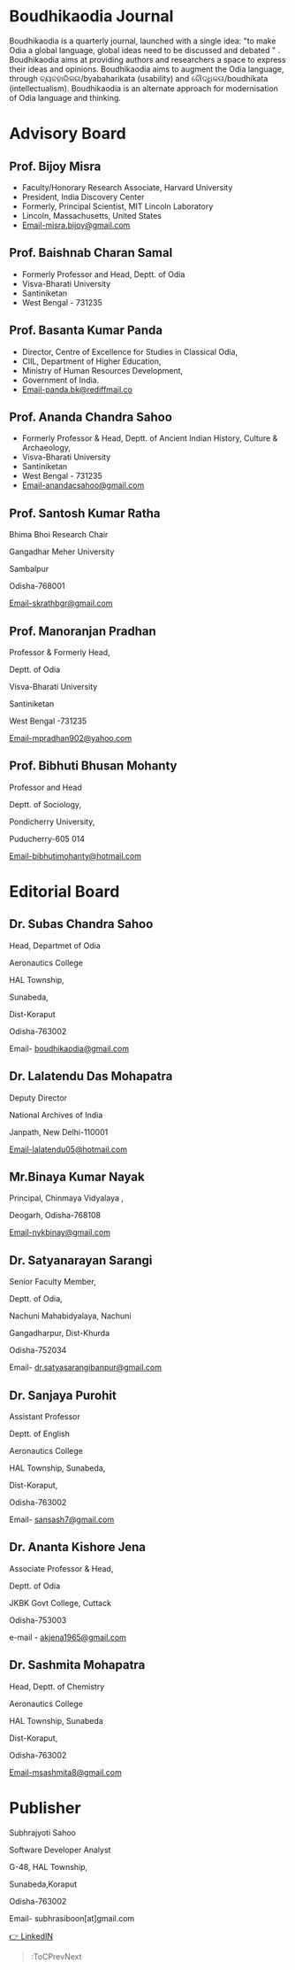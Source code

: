 # Boudhikaodia Journal
Boudhikaodia is a quarterly journal, launched with a single idea: "to make Odia a global language, global ideas need to be discussed and debated " .
Boudhikaodia aims at providing authors and researchers a space to express their ideas and opinions. Boudhikaodia aims  to augment the Odia language,  through ବ୍ୟବହାରିକତା/byabaharikata (usability) and ବୌଦ୍ଧିକତା/boudhikata (intellectualism).
Boudhikaodia is an alternate approach for modernisation of Odia language and thinking.

# Advisory Board

## Prof. Bijoy Misra

- Faculty/Honorary Research Associate, Harvard University 
- President, India Discovery Center
- Formerly, Principal Scientist, MIT Lincoln Laboratory
- Lincoln, Massachusetts, United States
- Email-misra.bijoy@gmail.com

 

## Prof. Baishnab Charan Samal

- Formerly Professor and Head, Deptt. of Odia
- Visva-Bharati University
- Santiniketan
- West Bengal - 731235

 

## Prof. Basanta Kumar Panda

- Director, Centre of Excellence for Studies in Classical Odia,
- CIIL, Department of Higher Education,
- Ministry of Human Resources Development,
- Government of India.
- Email-panda.bk@rediffmail.co

 

## Prof. Ananda Chandra Sahoo

- Formerly Professor & Head, Deptt. of Ancient Indian History, Culture & Archaeology,
- Visva-Bharati University
- Santiniketan
- West Bengal - 731235
- Email-anandacsahoo@gmail.com



## Prof. Santosh Kumar Ratha

Bhima Bhoi Research Chair

Gangadhar Meher University

Sambalpur

Odisha-768001

Email-skrathbgr@gmail.com

 

## Prof. Manoranjan Pradhan

Professor & Formerly Head, 

Deptt. of Odia

Visva-Bharati University

Santiniketan

West Bengal -731235

Email-mpradhan902@yahoo.com



## Prof. Bibhuti Bhusan Mohanty

Professor and Head

Deptt. of Sociology,

Pondicherry University, 

Puducherry-605 014

Email-bibhutimohanty@hotmail.com


# Editorial Board

## Dr. Subas Chandra Sahoo

Head, Departmet of Odia

Aeronautics College

HAL Township,

Sunabeda,

Dist-Koraput

Odisha-763002

Email- boudhikaodia@gmail.com

 

## Dr. Lalatendu Das Mohapatra

Deputy Director

National Archives of India

Janpath, New Delhi-110001

Email-lalatendu05@hotmail.com

 

## Mr.Binaya Kumar Nayak

Principal, Chinmaya Vidyalaya ,

Deogarh, Odisha-768108

Email-nykbinay@gmail.com

 

## Dr. Satyanarayan Sarangi

Senior Faculty Member, 

Deptt. of Odia,

Nachuni Mahabidyalaya, Nachuni

Gangadharpur, Dist-Khurda

Odisha-752034

Email- dr.satyasarangibanpur@gmail.com

 

## Dr. Sanjaya Purohit

Assistant Professor 

Deptt. of English

Aeronautics College

HAL Township, Sunabeda,

Dist-Koraput,

Odisha-763002

Email- sansash7@gmail.com

 

## Dr. Ananta Kishore Jena

Associate Professor & Head, 

Deptt. of Odia

JKBK Govt College, Cuttack

Odisha-753003

e-mail - akjena1965@gmail.com

 

## Dr. Sashmita Mohapatra

Head, Deptt. of Chemistry

Aeronautics College

HAL Township, Sunabeda

Dist-Koraput,

Odisha-763002

Email-msashmita8@gmail.com 

# Publisher
Subhrajyoti Sahoo

Software Developer Analyst

G-48, HAL Township,

Sunabeda,Koraput 

Odisha-763002

Email- subhrasiboon[at]gmail.com

[👉 LinkedIN](https://www.linkedin.com/in/subhrasiboon/)

> :ToCPrevNext